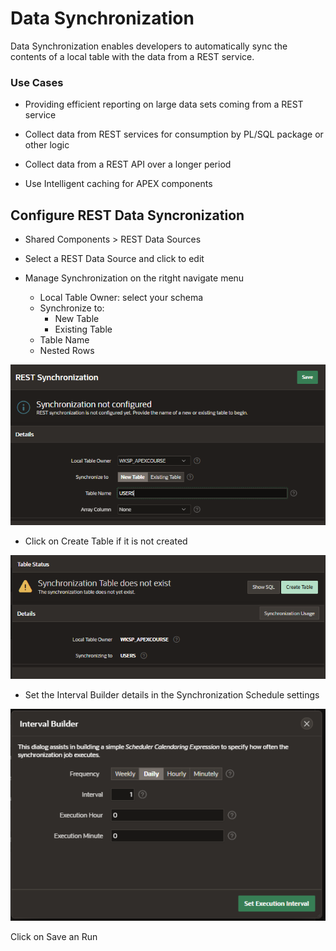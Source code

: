 # Data Synchronization

Data Synchronization enables developers to automatically sync the contents of a local table with the data from a REST service.

### Use Cases

- Providing efficient reporting on large data sets coming from a REST service

- Collect data from REST services for consumption by PL/SQL package or other logic

- Collect data from a REST API over a longer period

- Use Intelligent caching for APEX components

## Configure REST Data Syncronization

- Shared Components > REST Data Sources
- Select a REST Data Source and click to edit
- Manage Synchronization on the ritght navigate menu

  - Local Table Owner: select your schema
  - Synchronize to:
    - New Table
    - Existing Table
  - Table Name
  - Nested Rows

![REST Synchronization](images/rest_synchronization.png)

- Click on Create Table if it is not created

![REST Synchronization Table](images/rest_synchronization_table.png)

- Set the Interval Builder details in the Synchronization Schedule settings

![REST Synchronization Interval](images/rest_synchronization_interval.png)

Click on Save an Run
